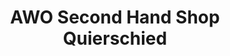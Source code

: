 ---
title: "AWO Second Hand Shop Quierschied"
url: /quierschied/awo-second-hand-shop-quierschied/
shop: Kleidung
---